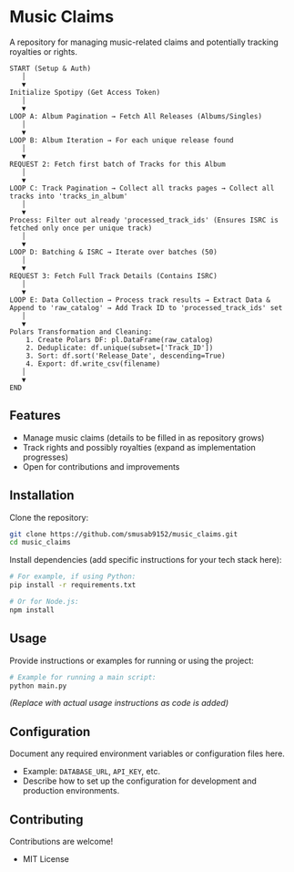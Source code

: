 # Music Claims

A repository for managing music-related claims and potentially tracking royalties or rights.  

```
START (Setup & Auth)
   │
   ▼
Initialize Spotipy (Get Access Token)
   │
   ▼
LOOP A: Album Pagination → Fetch All Releases (Albums/Singles)
   │
   ▼
LOOP B: Album Iteration → For each unique release found
   │
   ▼
REQUEST 2: Fetch first batch of Tracks for this Album
   │
   ▼
LOOP C: Track Pagination → Collect all tracks pages → Collect all tracks into 'tracks_in_album'
   │
   ▼
Process: Filter out already 'processed_track_ids' (Ensures ISRC is fetched only once per unique track)
   │
   ▼
LOOP D: Batching & ISRC → Iterate over batches (50)
   │
   ▼
REQUEST 3: Fetch Full Track Details (Contains ISRC)
   │
   ▼
LOOP E: Data Collection → Process track results → Extract Data & Append to 'raw_catalog' → Add Track ID to 'processed_track_ids' set
   │
   ▼
Polars Transformation and Cleaning:
    1. Create Polars DF: pl.DataFrame(raw_catalog)
    2. Deduplicate: df.unique(subset=['Track_ID'])
    3. Sort: df.sort('Release_Date', descending=True)
    4. Export: df.write_csv(filename)
   │
   ▼
END
```



## Features

- Manage music claims (details to be filled in as repository grows)
- Track rights and possibly royalties (expand as implementation progresses)
- Open for contributions and improvements

## Installation

Clone the repository:
```bash
git clone https://github.com/smusab9152/music_claims.git
cd music_claims
```
Install dependencies (add specific instructions for your tech stack here):

```bash
# For example, if using Python:
pip install -r requirements.txt

# Or for Node.js:
npm install
```

## Usage

Provide instructions or examples for running or using the project:

```bash
# Example for running a main script:
python main.py
```
*(Replace with actual usage instructions as code is added)*

## Configuration

Document any required environment variables or configuration files here.

- Example: `DATABASE_URL`, `API_KEY`, etc.
- Describe how to set up the configuration for development and production environments.

## Contributing
Contributions are welcome!  
- MIT License


